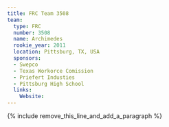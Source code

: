 ```yaml
---
title: FRC Team 3508
team:
  type: FRC
  number: 3508
  name: Archimedes
  rookie_year: 2011
  location: Pittsburg, TX, USA
  sponsors:
  - Swepco
  - Texas Workorce Comission
  - Priefert Industies
  - Pittsburg High School
  links:
    Website:
---
```


{% include remove_this_line_and_add_a_paragraph %}